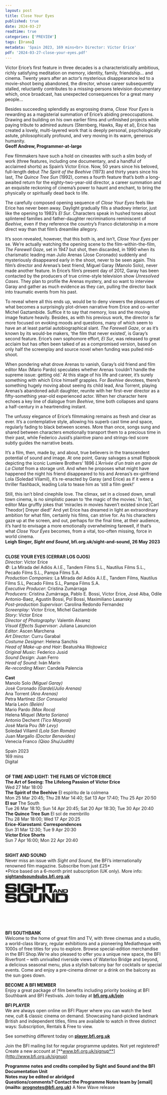 ```yaml
---
layout: post
title: Close Your Eyes
published: true
date: 2024-03-27
readtime: true
categories: ['PREVIEW']
tags: [Drama]
metadata: 'Spain 2023, 169 mins<br> Director: Víctor Erice'
pdf: '2024-03-27-close-your-eyes.pdf'
---
```


Víctor Erice’s first feature in three decades is a characteristically ambitious, richly satisfying meditation on memory, identity, family, friendship… and cinema. Twenty years after an actor’s mysterious disappearance led to a movie-shoot being abandoned, the director, whose career subsequently stalled, reluctantly contributes to a missing-persons television documentary which, once broadcast, has unexpected consequences for a great many people…

Besides succeeding splendidly as engrossing drama, _Close Your Eyes_ is rewarding as a magisterial summation of Erice’s abiding preoccupations. Drawing and building on his own earlier films and unfinished projects while paying tribute to admired auteurs (Sternberg, Hawks, Ray et al), Erice has created a lovely, multi-layered work that is deeply personal, psychologically astute, philosophically profound, and very moving in its warm, generous humanity.  
**Geoff Andrew, Programmer-at-large**  

Few filmmakers have such a hold on cineastes with such a slim body of work (three features, including one documentary, and a handful of acclaimed shorts) as Spain’s Víctor Erice. Now, 50 years since his beloved, full-length debut _The Spirit of the Beehive_ (1973) and thirty years since his last, _The Quince Tree Sun_ (1992), comes a fourth feature that’s both a long-awaited return for the eighty-two-year-old director, a career summation and an exquisite reckoning of cinema’s power to haunt and enchant, to bring the physically or spiritually dead back to life.

The carefully composed opening sequence of _Close Your Eyes_ feels like Erice has never been away. Daylight gradually fills a shadowy interior, just like the opening to 1983’s _El Sur_. Characters speak in hushed tones about splintered families and father-daughter recriminations reminiscent of _Beehive_, even if they reference the country’s Franco dictatorship in a more direct way than that film’s dreamlike allegory.

It’s soon revealed, however, that this both is, and isn’t, _Close Your Eyes_ per se. We’re actually watching the opening scene to the film-within-the-film, _The Farewell Gaze_, set in 1947 but shot, then discarded, in 1990 when its charismatic leading man Julio Arenas (Jose Coronado) suddenly and mysteriously disappeared early in the shoot, never to be seen again. This film’s director and Arenas’s best friend, Miguel Garay (Manolo Solo), never made another feature. In Erice’s film’s present day of 2012, Garay has been contacted by the producers of true crime-style television show _Unresolved Cases_. They plan to profile the Arenas mystery, and so want to interview Garay and gather as much evidence as they can, pulling the director back into traumatic events from his past.

To reveal where all this ends up, would be to deny viewers the pleasures of what becomes a surprisingly plot-driven narrative from Erice and co-writer Michel Gaztambide. Suffice it to say that memory, loss and the moving image feature heavily. Besides, as with his previous work, the director is far more focused on evoking moods and questions, many of which seem to have an at least partial autobiographical slant. _The Farewell Gaze_, or as it’s known by its would-be makers, ‘the film that never existed’, is Garay’s second feature. Erice’s own sophomore effort, _El Sur_, was released to great acclaim but has often been talked of as a compromised version, based on only half the screenplay and source novel when funding was pulled mid-shoot.

When pondering what drove Arenas to vanish, Garay’s old friend and film editor Max (Mario Pardo) speculates whether Arenas ‘couldn’t handle the supreme issue: getting old.’ At this stage of his life and career, it’s surely something with which Erice himself grapples. For _Beehive_ devotees, there’s something hugely moving about seeing its child lead, Ana Torrent, playing Arenas’s abandoned adult daughter, reunite with her first-ever director as a fifty-something year-old experienced actor. When her character here echoes a key line of dialogue from _Beehive_, time both collapses and spans a half-century in a heartrending instant.

The unfussy elegance of Erice’s filmmaking remains as fresh and clear as ever. It’s a contemplative style, allowing his superb cast time and space, regularly fading to black between scenes. More than once, songs sung and shared between characters emotionally transport them to a precious time in their past, while Federico Jusid’s plaintive piano and strings-led score subtly guides the narrative beats.

It’s a film, then, made by, and about, true believers in the transcendent potential of sound and image. At one point, Garay salvages a small flipbook depicting the iconic Lumiere Brothers’ 1896 _L’Arrivée d’un train en gare de La Ciotat_ from a storage unit. And when he proposes what might have happened the night his friend disappeared to his and Arenas’s ex-girlfriend Lola (Soledad Vilamil), it’s re-enacted by Garay (and Erice) as if it were a thriller flashback, leading Lola to tease him as ‘still a film geek!’

Still, this isn’t blind cinephile love. The climax, set in a closed down, small town cinema, is no simplistic paean to ‘the magic of the movies.’ In fact, editor Max gruffly jokes that ‘miracles in movies haven’t existed since [Carl Theodor] Dreyer died!’ And yet Erice has dreamed in light an extraordinary ambition for what film, certainly his films, can strive for. As his characters gaze up at the screen, and out, perhaps for the final time, at their audience, it’s hard to envisage a more emotionally overwhelming farewell, if that’s what _Close Your Eyes_ becomes, from a vital, too-often missing, force in world cinema.  
**Leigh Singer, _Sight and Sound_, bfi.org.uk/sight-and-sound, 26 May 2023**  
<br>

**CLOSE YOUR EYES (CERRAR LOS OJOS)**  
_Director_: Víctor Erice  
_©_: La Mirada del Adiós A.I.E., Tandem Films S.L., Nautilus Films S.L., Pecado Films S.L., Pampa Films S.A.  
_Production Companies_: La Mirada del Adiós A.I.E., Tandem Films, Nautilus Films S.L, Pecado Films S.L, Pampa Films S.A.  
_Executive Producer_: Cristina Zumárraga  
_Producers_: Cristina Zumárraga, Pablo E. Bossi, Víctor Erice, José Alba, Odile Antonio-Baez, Agustín Bossi, Pol Bossi, Maximiliano Lasansky  
_Post-production Supervisor_: Carolina Redondo Fernandez  
_Screenplay_: Víctor Erice, Michel Gaztambide  
_Story_: Víctor Erice  
_Director of Photography_: Valentín Álvarez  
_Visual Effects Supervisor_: Juliana Lasuncion  
_Editor_: Ascen Marchena  
_Art Director_: Curru Garabal  
_Costume Designer_: Helena Sanchis  
_Head of Make-up and Hair_: Beatushka Wojtowicz  
_Original Music_: Federico Jusid  
_Sound Design_: Juan Ferro  
_Head of Sound_: Iván Marín  
_Re-recording Mixer_: Candela Palencia  

**Cast**    
Manolo Solo _(Miguel Garay)_  
José Coronado _(Gardel/Julio Arenas)_  
Ana Torrent _(Ana Arenas)_  
Petra Martínez _(Sor Consuelo)_  
María León _(Belén)_  
Mario Pardo _(Max Roca)_  
Helena Miquel _(Marta Soriano)_  
Antonio Dechent _(Tico Mayoral)_  
José María Pou _(Mr Levy)_  
Soledad Villamíl _(Lola San Román)_  
Juan Margallo _(Doctor Benavides)_  
Venecia Franco _(Qiao Shu/Judith)_  

Spain 2023  
169 mins  
Digital  
<br>

**OF TIME AND LIGHT: THE FILMS OF VÍCTOR ERICE**  
**The Art of Seeing: The Lifelong Passion of Víctor Erice**  
Wed 27 Mar 18:00  
**The Spirit of the Beehive** El espíritu de la colmena  
Mon 25 Mar 20:45; Thu 28 Mar 14:40; Sat 13 Apr 17:40; Thu 25 Apr 20:50  
**El sur** The South  
Tue 26 Mar 18:10; Sun 14 Apr 20:45; Sat 20 Apr 18:30; Tue 30 Apr 20:40  
**The Quince Tree Sun** El sol de membrillo  
Thu 28 Mar 18:00; Wed 17 Apr 20:25  
**Erice-Kiarostami: Correspondences**  
Sun 31 Mar 12:30; Tue 9 Apr 20:30  
**Víctor Erice Shorts**  
Sun 7 Apr 16:00; Mon 22 Apr 20:40  
<br>

**SIGHT AND SOUND**<br>
Never miss an issue with _Sight and Sound_, the BFI’s internationally renowned film magazine. Subscribe from just £25*<br>
*Price based on a 6-month print subscription (UK only). More info: [**sightandsoundsubs.bfi.org.uk**](https://sightandsoundsubs.bfi.org.uk/subscribe)

<img style="float: left;" src="/img/sight-and-sound.jpg" width="40%" height="40%"><br><br><br><br><br><br><br><br>

**BFI SOUTHBANK**  
Welcome to the home of great film and TV, with three cinemas and a studio, a world-class library, regular exhibitions and a pioneering Mediatheque with 1000s of free titles for you to explore. Browse special-edition merchandise in the BFI Shop.We&#39;re also pleased to offer you a unique new space, the BFI Riverfront – with unrivalled riverside views of Waterloo Bridge and beyond, a delicious seasonal menu, plus a stylish balcony bar for cocktails or special events. Come and enjoy a pre-cinema dinner or a drink on the balcony as the sun goes down.  

**BECOME A BFI MEMBER**  
Enjoy a great package of film benefits including priority booking at BFI Southbank and BFI Festivals. Join today at [**bfi.org.uk/join**](http://www.bfi.org.uk/join)  

**BFI PLAYER**  
 We are always open online on BFI Player where you can watch the best new, cult &amp; classic cinema on demand. Showcasing hand-picked landmark British and independent titles, films are available to watch in three distinct ways: Subscription, Rentals &amp; Free to view.  

See something different today on [**player.bfi.org.uk**](https://player.bfi.org.uk)  

Join the BFI mailing list for regular programme updates. Not yet registered? Create a new account at [**www.bfi.org.uk/signup**](http://www.bfi.org.uk/signup)

**Programme notes and credits compiled by Sight and Sound and the BFI Documentation Unit  
Notes may be edited or abridged  
Questions/comments? Contact the Programme Notes team by [email](mailto: prognotes@bfi.org.uk)**
A New Wave release
<!--stackedit_data:
eyJoaXN0b3J5IjpbLTEzMzM2OTcxMDAsLTYzNjU0NTE0MV19
-->